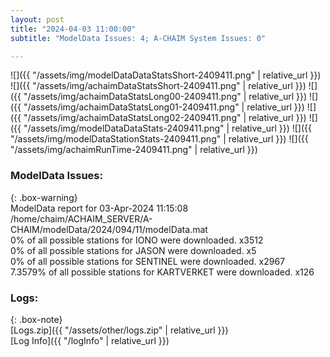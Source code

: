 ```yaml
---
layout: post
title: "2024-04-03 11:00:00"
subtitle: "ModelData Issues: 4; A-CHAIM System Issues: 0"

---
```


![]({{ "/assets/img/modelDataDataStatsShort-2409411.png" | relative_url }})
![]({{ "/assets/img/achaimDataStatsShort-2409411.png" | relative_url }})
![]({{ "/assets/img/achaimDataStatsLong00-2409411.png" | relative_url }})
![]({{ "/assets/img/achaimDataStatsLong01-2409411.png" | relative_url }})
![]({{ "/assets/img/achaimDataStatsLong02-2409411.png" | relative_url }})
![]({{ "/assets/img/modelDataDataStats-2409411.png" | relative_url }})
![]({{ "/assets/img/modelDataStationStats-2409411.png" | relative_url }})
![]({{ "/assets/img/achaimRunTime-2409411.png" | relative_url }})


### ModelData Issues:  
  
{: .box-warning}  
 ModelData report for 03-Apr-2024 11:15:08   
 /home/chaim/ACHAIM_SERVER/A-CHAIM/modelData/2024/094/11/modelData.mat   
 0% of all possible stations for IONO were downloaded. x3512   
 0% of all possible stations for JASON were downloaded. x5   
 0% of all possible stations for SENTINEL were downloaded. x2967   
 7.3579% of all possible stations for KARTVERKET were downloaded. x126   
  


### Logs:  
  
{: .box-note}  
[Logs.zip]({{ "/assets/other/logs.zip" | relative_url }})  
[Log Info]({{ "/logInfo" | relative_url }})  
